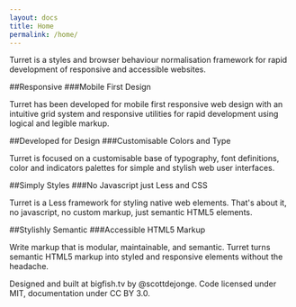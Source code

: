 ```yaml
---
layout: docs
title: Home
permalink: /home/
---
```


Turret is a styles and browser behaviour normalisation framework for rapid development of responsive and accessible websites.

##Responsive
###Mobile First Design

Turret has been developed for mobile first responsive web design with an intuitive grid system and responsive utilities for rapid development using logical and legible markup.

##Developed for Design
###Customisable Colors and Type

Turret is focused on a customisable base of typography, font definitions, color and indicators palettes for simple and stylish web user interfaces.

##Simply Styles
###No Javascript just Less and CSS

Turret is a Less framework for styling native web elements. That's about it, no javascript, no custom markup, just semantic HTML5 elements.

##Stylishly Semantic
###Accessible HTML5 Markup

Write markup that is modular, maintainable, and semantic. Turret turns semantic HTML5 markup into styled and responsive elements without the headache.

Designed and built at bigfish.tv by @scottdejonge.
Code licensed under MIT, documentation under CC BY 3.0.
